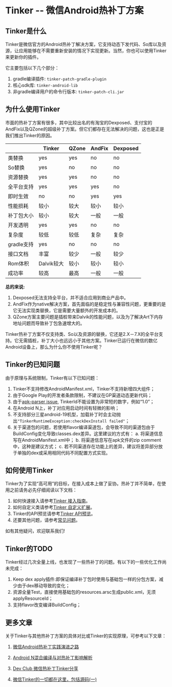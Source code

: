 Tinker -- 微信Android热补丁方案          
====================================

## Tinker是什么
Tinker是微信官方的Android热补丁解决方案，它支持动态下发代码、So库以及资源，让应用能够在不需要重新安装的情况下实现更新。当然，你也可以使用Tinker来更新你的插件。

它主要包括以下几个部分：

1. gradle编译插件: `tinker-patch-gradle-plugin` 
2. 核心sdk库: `tinker-android-lib`
3. 非gradle编译用户的命令行版本: `tinker-patch-cli.jar`

## 为什么使用Tinker
市面的热补丁方案有很多，其中比较出名的有淘宝的Dexposed、支付宝的AndFix以及QZone的超级补丁方案。但它们都存在无法解决的问题，这也是正是我们推出Tinker的原因。

|                  | Tinker     | QZone   | AndFix    | Dexposed   | 
| ---------------- | -------------- | ----------| ----------  |  ---------- |
| 类替换            | yes            | yes       | no          |  no         |
| So替换            | yes            | no        | no          | no          |
| 资源替换           | yes            | yes       | no          | no          |
| 全平台支持         | yes            | yes       | yes         | no         |
| 即时生效           | no             | no        | yes         | yes        |
| 性能损耗           | 较小              | 较大       | 较小         |  较小    |
| 补丁包大小          | 较小              | 较大         | 一般         |  一般    |
| 开发透明           | yes            | yes       | no         | no         |
| 复杂度             | 较低              | 较低       | 复杂          | 复杂     |
| gradle支持         | yes            | no        | no         | no         |
| 接口文档           | 丰富              | 较少        | 一般         | 较少      |
| Rom体积           | Dalvik较大             | 较小        | 较小         | 较小      |
| 成功率           | 较高             | 最高        | 一般         | 一般      |

**总的来说:**

1. Dexposed无法支持全平台，并不适合应用到商业产品中。
2. AndFix作为native解决方案，首先面临的是稳定性与兼容性问题，更重要的是它无法实现类替换，它是需要大量额外的开发成本的。
3. QZone方案主要问题是插桩带来Dalvik的性能问题，以及为了解决Art下内存地址问题而导致补丁包急速增大的。

Tinker热补丁方案不仅支持类、So以及资源的替换，它还是2.X－7.X的全平台支持。它无需插桩，补丁大小也远远小于其他方案。Tinker已运行在微信的数亿Android设备上，那么为什么你不使用Tinker呢？

## Tinker的已知问题
由于原理与系统限制，Tinker有以下已知问题：

1. Tinker不支持修改AndroidManifest.xml，Tinker不支持新增四大组件；
2. 由于Google Play的开发者条款限制，不建议在GP渠道动态更新代码；
3. 由于[apk-parser issue](https://github.com/caoqianli/apk-parser/issues/46), TinkerId不能设置为非常短的数字，例如“1.0”；
4. 在Android N上，补丁对应用启动时间有轻微的影响；
5. 不支持部分三星android-19机型，加载补丁时会主动抛出`"TinkerRuntimeException:checkDexInstall failed"`；
6. 关于渠道包的问题，若使用flavor编译渠道包，会导致不同的渠道包由于BuildConfig变化导致classes.dex差异。这里建议的方式有：
	a. 将渠道信息写在AndroidManifest.xml中；
	b. 将渠道信息写在apk文件的zip comment中，这种是建议方式；
	c. 若不同渠道存在功能上的差异，建议将差异部分放于单独的dex或采用相同代码不同配置方式实现。

## 如何使用Tinker
Tinker为了实现“高可用”的目标，在接入成本上做了妥协。热补丁并不简单，在使用之前请务必先仔细阅读以下文档：

1. 如何快速接入请参考[Tinker 接入指南](https://github.com/Tencent/tinker/wiki/Tinker-%E6%8E%A5%E5%85%A5%E6%8C%87%E5%8D%97)。
2. 如何自定义类请参考[Tinker 自定义扩展](https://github.com/Tencent/tinker/wiki/Tinker-%E8%87%AA%E5%AE%9A%E4%B9%89%E6%89%A9%E5%B1%95)。
3. Tinker的API预览请参考[Tinker API预览](https://github.com/Tencent/tinker/wiki/Tinker-API%E6%A6%82%E8%A7%88)。
4. 还要其他问题，请参考[常见问题](https://github.com/Tencent/tinker/wiki/Tinker-%E5%B8%B8%E8%A7%81%E9%97%AE%E9%A2%98)。

如有其他疑问，欢迎联系我们!

## Tinker的TODO
Tinker经过几次全量上线，也发现了一些热补丁的问题。有以下的一些优化工作尚未完成：

1. Keep dex apply插件:即保证编译补丁包时使用与基础包一样的分包方案，减少由于dex移动导致的变化；
2. 资源全量Test，直接使用基础包的resources.arsc生成public.xml，无须applyResourceId；
3. 支持flavor改变编译BuildConfig；

## 更多文章
关于Tinker与其他热补丁方案的具体对比或Tinker的实现原理，可参考以下文章：

1. [微信Android热补丁实践演进之路](https://github.com/WeMobileDev/article/blob/master/%E5%BE%AE%E4%BF%A1Android%E7%83%AD%E8%A1%A5%E4%B8%81%E5%AE%9E%E8%B7%B5%E6%BC%94%E8%BF%9B%E4%B9%8B%E8%B7%AF.md)  

2. [Android N混合编译与对热补丁影响解析](https://github.com/WeMobileDev/article/blob/master/Android_N%E6%B7%B7%E5%90%88%E7%BC%96%E8%AF%91%E4%B8%8E%E5%AF%B9%E7%83%AD%E8%A1%A5%E4%B8%81%E5%BD%B1%E5%93%8D%E8%A7%A3%E6%9E%90.md)   

3. [Dev Club 微信热补丁Tinker分享](http://dev.qq.com/topic/57ad7a70eaed47bb2699e68e)   

4. [微信Tinker的一切都在这里，包括源码(一)](http://mp.weixin.qq.com/s?__biz=MzAwNDY1ODY2OQ==&mid=2649286384&idx=1&sn=f1aff31d6a567674759be476bcd12549&scene=4#wechat_redirect)   